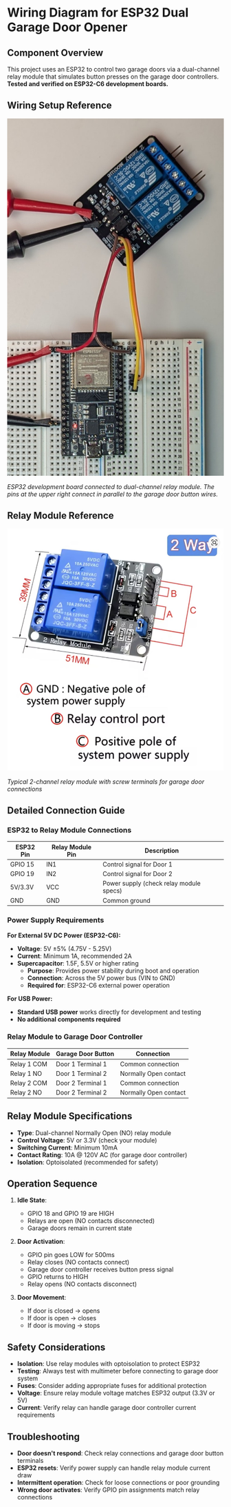# Wiring Diagram for ESP32 Dual Garage Door Opener

## Component Overview

This project uses an ESP32 to control two garage doors via a dual-channel relay module that simulates button presses on the garage door controllers. **Tested and verified on ESP32-C6 development boards.**

## Wiring Setup Reference

![ESP32 Wiring Setup](photos/wiring_photo.jpg)

*ESP32 development board connected to dual-channel relay module. The pins at the upper right connect in parallel to the garage door button wires.*

## Relay Module Reference

![2-Channel Relay Module](photos/relay_module.jpg)

*Typical 2-channel relay module with screw terminals for garage door connections*

## Detailed Connection Guide

### ESP32 to Relay Module Connections

| ESP32 Pin | Relay Module Pin | Description |
|-----------|------------------|-------------|
| GPIO 15   | IN1              | Control signal for Door 1 |
| GPIO 19   | IN2              | Control signal for Door 2 |
| 5V/3.3V   | VCC              | Power supply (check relay module specs) |
| GND       | GND              | Common ground |

### Power Supply Requirements

**For External 5V DC Power (ESP32-C6):**
- **Voltage**: 5V ±5% (4.75V - 5.25V)
- **Current**: Minimum 1A, recommended 2A
- **Supercapacitor**: 1.5F, 5.5V or higher rating
  - **Purpose**: Provides power stability during boot and operation
  - **Connection**: Across the 5V power bus (VIN to GND)
  - **Required for**: ESP32-C6 external power operation

**For USB Power:**
- **Standard USB power** works directly for development and testing
- **No additional components required**

### Relay Module to Garage Door Controller

| Relay Module | Garage Door Button | Connection |
|--------------|-------------------|------------|
| Relay 1 COM  | Door 1 Terminal 1 | Common connection |
| Relay 1 NO   | Door 1 Terminal 2 | Normally Open contact |
| Relay 2 COM  | Door 2 Terminal 1 | Common connection |
| Relay 2 NO   | Door 2 Terminal 2 | Normally Open contact |

## Relay Module Specifications

- **Type**: Dual-channel Normally Open (NO) relay module
- **Control Voltage**: 5V or 3.3V (check your module)
- **Switching Current**: Minimum 10mA
- **Contact Rating**: 10A @ 120V AC (for garage door controller)
- **Isolation**: Optoisolated (recommended for safety)

## Operation Sequence

1. **Idle State**: 
   - GPIO 18 and GPIO 19 are HIGH
   - Relays are open (NO contacts disconnected)
   - Garage doors remain in current state

2. **Door Activation**:
   - GPIO pin goes LOW for 500ms
   - Relay closes (NO contacts connect)
   - Garage door controller receives button press signal
   - GPIO returns to HIGH
   - Relay opens (NO contacts disconnect)

3. **Door Movement**:
   - If door is closed → opens
   - If door is open → closes
   - If door is moving → stops

## Safety Considerations

- **Isolation**: Use relay modules with optoisolation to protect ESP32
- **Testing**: Always test with multimeter before connecting to garage door system
- **Fuses**: Consider adding appropriate fuses for additional protection
- **Voltage**: Ensure relay module voltage matches ESP32 output (3.3V or 5V)
- **Current**: Verify relay can handle garage door controller current requirements

## Troubleshooting

- **Door doesn't respond**: Check relay connections and garage door button terminals
- **ESP32 resets**: Verify power supply can handle relay module current draw
- **Intermittent operation**: Check for loose connections or poor grounding
- **Wrong door activates**: Verify GPIO pin assignments match relay connections
